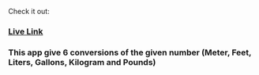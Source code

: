 Check it out: <h3><a href="https://basit-h.github.io/unit-converter/">Live Link</a></h3>

### This app give 6 conversions of the given number (Meter, Feet, Liters, Gallons, Kilogram and Pounds)